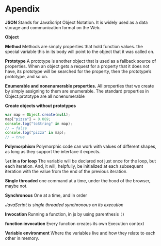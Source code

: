 # Apendix

**JSON** Stands for JavaScript Object Notation. It is widely used as a data storage and communication format on the Web.

**Object**

**Method** Methods are simply properties that hold function values. the special variable this in its body will point to the object that it was called on.

**Prototype** A prototype is another object that is used as a fallback source of properties. When an object gets a request for a property that it does not have, its prototype will be searched for the property, then the prototype’s prototype, and so on.

**Enumerable and nonenumerable properties.** All properties that we create by simply assigning to them are enumerable. The standard properties in Object.prototype are all nonenumerable

**Create objects without prototypes**

```js
var map = Object.create(null);
map["pizza"] = 0.069;
console.log("toString" in map);
// → false
console.log("pizza" in map);
// → true
```
**Polymorphism**  Polymorphic code can work with values of different shapes, as long as they support the interface it expects.

**`let` in a for loop**  The variable will be declared not just once for the loop, but each iteration. And, it will, helpfully, be initialized at each subsequent iteration with the value from the end of the previous iteration.

**Single threaded** one command at a time, under the hood of the browser, maybe not.

**Synchronous** One at a time, and in order

*JavaScript is single threaded synchronous on its execution*

**Invocation** Running a function, in js by using parenthesis ``()``

**function invocation** Every function creates its own Execution context

**Variable environment** Where the variables live and how they relate to each other in memory.
